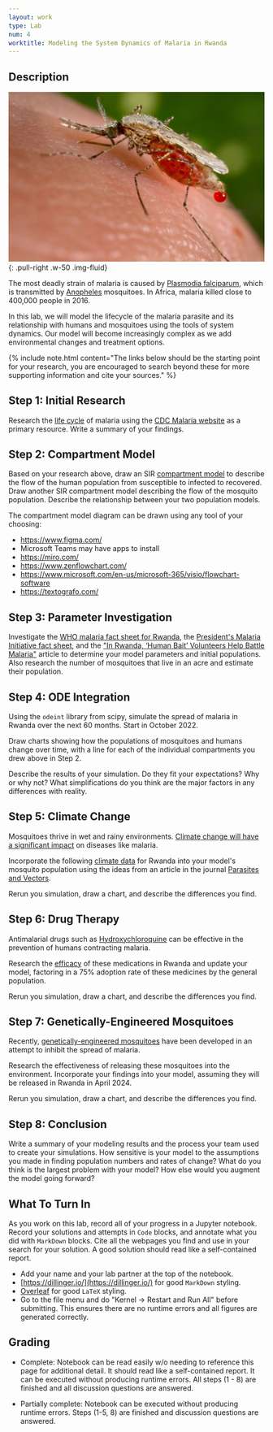 ```yaml
---
layout: work
type: Lab
num: 4
worktitle: Modeling the System Dynamics of Malaria in Rwanda
---
```


## Description

![Anopheles mosquito](../assets/images/Anopheles.jpeg){: .pull-right .w-50 .img-fluid}

The most deadly strain of malaria is caused by [Plasmodia falciparum](https://www.ncbi.nlm.nih.gov/books/NBK555962/), which is transmitted by [Anopheles](https://www.cdc.gov/mosquitoes/about/life-cycles/anopheles.html) mosquitoes. In Africa, malaria killed close to 400,000 people in 2016.

In this lab, we will model the lifecycle of the malaria parasite and its relationship with humans and mosquitoes using the tools of system dynamics. Our model will become increasingly complex as we add environmental changes and treatment options.

{% include note.html content="The links below should be the starting point for your research, you are encouraged to search beyond these for more supporting information and cite your sources." %}


## Step 1: Initial Research

Research the [life cycle](https://www.ncbi.nlm.nih.gov/books/NBK555962/figure/article-27309.image.f1/?report=objectonly) of malaria using the [CDC Malaria website](https://www.cdc.gov/malaria/about/biology/index.html) as a primary resource. Write a summary of your findings.


## Step 2: Compartment Model

Based on your research above, draw an SIR [compartment model](https://en.wikipedia.org/wiki/Compartmental_models_in_epidemiology) to describe the flow of the human population from susceptible to infected to recovered. Draw another SIR compartment model describing the flow of the mosquito population. Describe the relationship between your two population models.

The compartment model diagram can be drawn using any tool of your choosing: 

* https://www.figma.com/
* Microsoft Teams may have apps to install
* https://miro.com/
* https://www.zenflowchart.com/
* https://www.microsoft.com/en-us/microsoft-365/visio/flowchart-software
* https://textografo.com/


## Step 3: Parameter Investigation

Investigate the [WHO malaria fact sheet for Rwanda](https://www.who.int/publications/m/item/malaria-2021-country-profile-rwa), the [President's Malaria Initiative fact sheet](https://www.pmi.gov/where-we-work/rwanda/), and the ["In Rwanda, ‘Human Bait’ Volunteers Help Battle Malaria"](https://undark.org/2020/04/22/rwanda-malaria/) article to determine your model parameters and initial populations. Also research the number of mosquitoes that live in an acre and estimate their population.


## Step 4: ODE Integration

Using the `odeint` library from scipy, simulate the spread of malaria in Rwanda over the next 60 months. Start in October 2022.

Draw charts showing how the populations of mosquitoes and humans change over time, with a line for each of the individual compartments you drew above in Step 2.

Describe the results of your simulation. Do they fit your expectations? Why or why not? What simplifications do you think are the major factors in any differences with reality.


## Step 5: Climate Change

Mosquitoes thrive in wet and rainy environments. [Climate change will have a significant impact](https://www.expertafrica.com/rwanda/weather-and-climate) on diseases like malaria.

Incorporate the following [climate data](https://www.expertafrica.com/rwanda/weather-and-climate) for Rwanda into your model's mosquito population using the ideas from an article in the journal [Parasites and Vectors](https://parasitesandvectors.biomedcentral.com/articles/10.1186/s13071-018-3158-0).

Rerun you simulation, draw a chart, and describe the differences you find.


## Step 6: Drug Therapy

Antimalarial drugs such as [Hydroxychloroquine](https://www.cdc.gov/malaria/resources/pdf/fsp/drugs/Hydroxychloroquine.pdf?fbclid=IwAR1lVp5ucnLK9g_crh1lro-BHlgFiqXT7sOP30lNVtTLvWCxZT5dcbB4MuM) can be effective in the prevention of humans contracting malaria.

Research the [efficacy](https://www.who.int/docs/default-source/documents/publications/gmp/who-cds-gmp-2019-17-eng.pdf?ua=1) of these medications in Rwanda and update your model, factoring in a 75% adoption rate of these medicines by the general population.

Rerun you simulation, draw a chart, and describe the differences you find.

## Step 7: Genetically-Engineered Mosquitoes

Recently, [genetically-engineered mosquitoes](https://www.nih.gov/news-events/nih-research-matters/engineering-malaria-resistance-mosquitoes) have been developed in an attempt to inhibit the spread of malaria.

Research the effectiveness of releasing these mosquitoes into the environment. Incorporate your findings into your model, assuming they will be released in Rwanda in April 2024.

Rerun you simulation, draw a chart, and describe the differences you find.

## Step 8: Conclusion

Write a summary of your modeling results and the process your team used to create your simulations. How sensitive is your
model to the assumptions you made in finding population numbers and rates of change? What do you think is the largest problem with your model? How else would you augment the model going forward?


## What To Turn In

As you work on this lab, record all of your progress in a Jupyter notebook. Record your solutions and attempts in `Code` blocks, and annotate what you did with `MarkDown` blocks. Cite all the webpages you find and use in your search for your solution. A good solution should read like a self-contained report.

* Add your name and your lab partner at the top of the notebook. 
* [https://dillinger.io/](https://dillinger.io/) for good `MarkDown` styling.
* [Overleaf](https://www.overleaf.com/learn/latex/Learn_LaTeX_in_30_minutes) for good `LaTeX` styling.
* Go to the file menu and do "Kernel -> Restart and Run All" before submitting. This ensures there are no runtime errors and all figures are generated correctly.


## Grading

* Complete: Notebook can be read easily w/o needing to reference this page for additional detail. It should read like a self-contained report. It can be executed without producing runtime errors. All steps (1 - 8) are finished and all discussion questions are answered.

* Partially complete: Notebook can be executed without producing runtime errors. Steps (1-5, 8) are finished and discussion questions are answered.

